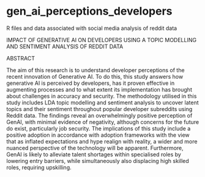 # gen_ai_perceptions_developers
R files and data associated with social media analysis of reddit data 



IMPACT OF GENERATIVE AI ON DEVELOPERS USING A TOPIC MODELLING AND SENTIMENT ANALYSIS OF REDDIT DATA


ABSTRACT

The aim of this research is to understand developer perceptions of the recent innovation of Generative AI. To do this, this study answers how generative AI is perceived by developers, has it proven effective in augmenting processes and to what extent its implementation has brought about challenges in accuracy and security. The methodology utilised in this study includes LDA topic modelling and sentiment analysis to uncover latent topics and their sentiment throughout popular developer subreddits using Reddit data. The findings reveal an overwhelmingly positive perception of GenAI, with minimal evidence of negativity, although concerns for the future do exist, particularly job security. The implications of this study include a positive adoption in accordance with adoption frameworks with the view that as inflated expectations and hype realign with reality, a wider and more nuanced perspective of the technology will be apparent. Furthermore, GenAI is likely to alleviate talent shortages within specialised roles by lowering entry barriers, while simultaneously also displacing high skilled roles, requiring upskilling. 

